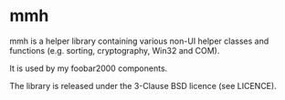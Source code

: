 # mmh

mmh is a helper library containing various non-UI helper classes and functions (e.g. sorting, cryptography, Win32 and COM).
 
It is used by my foobar2000 components.

The library is released under the 3-Clause BSD licence (see LICENCE).
